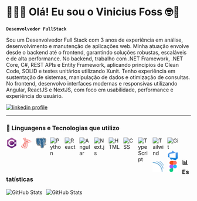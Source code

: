 # 👩🏻‍💻 Olá! Eu sou o Vinicius Foss 🤓👋


**`Desenvolvedor FullStack`**

Sou um Desenvolvedor Full Stack com 3 anos de experiência em análise, desenvolvimento e manutenção de aplicações web. Minha atuação envolve desde o backend até o frontend, garantindo soluções robustas, escaláveis e de alta performance. No backend, trabalho com .NET Framework, .NET Core, C#, REST APIs e Entity Framework, aplicando princípios de Clean Code, SOLID e testes unitários utilizando Xunit. Tenho experiência em sustentação de sistemas, manipulação de dados e otimização de consultas. No frontend, desenvolvo interfaces modernas e responsivas utilizando Angular, ReactJS e NextJS, com foco em usabilidade, performance e experiência do usuário.

<p align="left">
    <a target="_blank" href="https://www.linkedin.com/in/vinicius-foss-644b931b6">
        <img 
            alt="linkedin profile" 
            title="Me encontre no linkedIn" 
            src="https://img.shields.io/badge/LinkedIn-0077B5?style=for-the-badge&logo=linkedin&logoColor=white"
        />
    </a>
    
</p>

---

### 🤖 Linguagens e Tecnologias que utilizo
<img 
    align="left" 
    alt="C#" 
    title="C#"
    width="30px" 
    style="padding-right: 10px;" 
    src="https://raw.githubusercontent.com/devicons/devicon/master/icons/csharp/csharp-original.svg" 
/>

<img 
    align="left" 
    alt="SQL SERVER" 
    title="SQL SERVER"
    width="30px" 
    style="padding-right: 10px;" 
    src="https://raw.githubusercontent.com/devicons/devicon/master/icons/microsoftsqlserver/microsoftsqlserver-plain.svg" 
/>
<img 
    align="left" 
    alt="SQL SERVER" 
    title="SQL SERVER"
    width="30px" 
    style="padding-right: 10px;" 
    src="https://raw.githubusercontent.com/devicons/devicon/master/icons/postgresql/postgresql-original.svg" 
/>
<img 
    align="left" 
    alt="Python" 
    title="Python"
    width="30px" 
    style="padding-right: 10px;" 
    src="https://cdn.jsdelivr.net/gh/devicons/devicon@latest/icons/python/python-original.svg" 
/>
<img 
    align="left" 
    alt="React"
    title="React" 
    width="30px" 
    style="padding-right: 10px;" 
    src="https://cdn.jsdelivr.net/gh/devicons/devicon@latest/icons/react/react-original.svg" 
/>
<img 
    align="left" 
    alt="Angular"
    title="Angular" 
    width="30px" 
    style="padding-right: 10px;" 
    src="https://angular.io/assets/images/logos/angular/angular.svg" 
/>
<img 
    align="left" 
    alt="Next.js" 
    title="Next.js"
    width="30px" 
    style="padding-right: 10px;" 
    src="https://cdn.jsdelivr.net/gh/devicons/devicon@latest/icons/nextjs/nextjs-original.svg" 
/>
<img 
    align="left" 
    alt="HTML"
    title="HTML" 
    width="30px" 
    style="padding-right: 10px;" 
    src="https://cdn.jsdelivr.net/gh/devicons/devicon@latest/icons/html5/html5-original.svg" 
/>
<img 
    align="left" 
    alt="CSS" 
    title="CSS"
    width="30px" 
    style="padding-right: 10px;" 
    src="https://cdn.jsdelivr.net/gh/devicons/devicon@latest/icons/css3/css3-original.svg" 
/>
<img 
    align="left" 
    alt="TypeScript"
    title="TypeScript" 
    width="30px" 
    style="padding-right: 10px;" 
    src="https://cdn.jsdelivr.net/gh/devicons/devicon@latest/icons/typescript/typescript-original.svg" 
/>
<img 
    align="left" 
    alt="Tailwind" 
    title="Tailwind"
    width="30px" 
    style="padding-right: 10px;" 
    src="https://cdn.jsdelivr.net/gh/devicons/devicon@latest/icons/tailwindcss/tailwindcss-original.svg" 
/>

<img 
    align="left" 
    alt="Git" 
    title="Git"
    width="30px" 
    style="padding-right: 10px;" 
    src="https://cdn.jsdelivr.net/gh/devicons/devicon@latest/icons/git/git-original.svg" 
/>
<img 
    align="left" 
    alt="Azure Devops" 
    title="Azure Devops"
    width="30px" 
    style="padding-right: 10px;" 
    src="https://raw.githubusercontent.com/devicons/devicon/master/icons/azuredevops/azuredevops-original.svg" 
/>
<img 
    align="left" 
    alt="Sonarqube" 
    title="Sonarqube"
    width="30px" 
    style="padding-right: 10px;" 
    src="https://raw.githubusercontent.com/devicons/devicon/master/icons/sonarqube/sonarqube-original.svg" 
/>
<img 
    align="left" 
    alt="Figma" 
    title="Figma"
    width="30px" 
    style="padding-right: 10px;" 
    src="https://raw.githubusercontent.com/devicons/devicon/master/icons/figma/figma-original.svg" 
/>


<br/>
<br/>

### 📊 Estatísticas

<p>
  <img 
    align="left" 
    alt="GitHub Stats" 
    height="200" 
    style="padding-right: 10px;" 
    src="https://github-readme-stats.vercel.app/api?username=fossvncs&show_icons=true&theme=dark&include_all_commits=true&locale=pt-br" 
  />

<img 
      align="left" 
      alt="GitHub Stats" 
      height="200" 
      src="https://github-readme-stats.vercel.app/api/top-langs/?username=fossvncs&theme=dark&layout=compact&custom_title=Tecnologias&langs_count=9" 
  />

</p>
